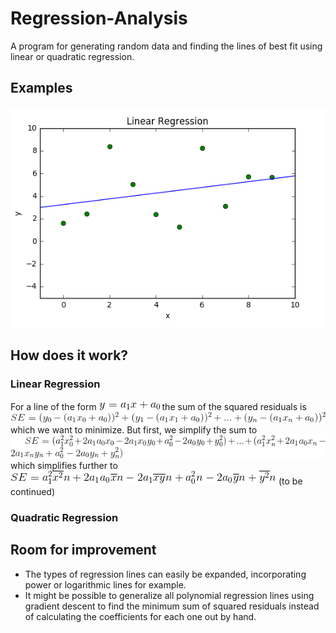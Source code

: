 # Regression-Analysis
A program for generating random data and finding the lines of best fit using linear or quadratic regression.
## Examples
![Linear Regression Example](docs/linRegExample.PNG)
## How does it work?
### Linear Regression
For a line of the form ![Linear Line Equation](docs/linearLine.gif) the sum of the squared residuals is ![SE formula](docs/SE_Latex.gif) which we want to minimize.
But first, we simplify the sum to ![Simplified Sum](docs/SE2_Latex.gif) which simplifies further to ![Further Simplified Sum](docs/SE3_Latex.gif)
(to be continued)
### Quadratic Regression
## Room for improvement
- The types of regression lines can easily be expanded, incorporating power or logarithmic lines for example.
- It might be possible to generalize all polynomial regression lines using gradient descent to find the minimum sum of squared residuals instead of calculating the coefficients for each one out by hand.
